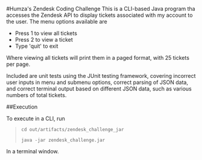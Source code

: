 #Humza's Zendesk Coding Challenge
This is a CLI-based Java program tha accesses the Zendesk API to display
tickets associated with my account to the user. The menu options
available are

* Press 1 to view all tickets
* Press 2 to view a ticket
* Type 'quit' to exit

Where viewing all tickets will print them in a paged format, with 25 tickets
per page.

Included are unit tests using the JUnit testing framework,
covering incorrect user inputs in menu and submenu options, correct parsing of JSON data,
and correct terminal output based on different JSON data, such as
various numbers of total tickets.

##Execution

To execute in a CLI, run
>`cd out/artifacts/zendesk_challenge_jar`
> 
> `java -jar zendesk_challenge.jar`

In a terminal window. 